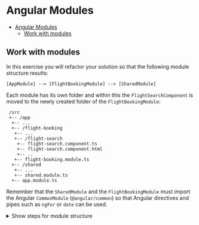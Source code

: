 # Angular Modules

* [Angular Modules](#angular-modules)
  * [Work with modules](#work-with-modules)

## Work with modules

In this exercise you will refactor your solution so that the following module structure results:

```
[AppModule] --> [FlightBookingModule] --> [SharedModule]
```

Each module has its own folder and within this the ``FlightSearchComponent`` is moved to the newly created folder of the ``FlightBookingModule``:

```
 /src
 +-- /app
  +-- ...
  +-- /flight-booking
   +-- ...
   +-- /flight-search
    +-- flight-search.component.ts
    +-- flight-search.component.html
    +-- ..
   +-- flight-booking.module.ts
  +-- /shared
   +-- ...
   +-- shared.module.ts
  +-- app.module.ts
```

Remember that the ``SharedModule`` and the ``FlightBookingModule`` must import the Angular ``CommonModule`` (``@angular/common``) so that Angular directives and pipes such as ``ngFor`` or ``date`` can be used.

<details>
<summary>Show steps for module structure</summary>
<p>

1. Create a _shared.module.ts_ file in the _shared_ folder and give this file a _SharedModule_ class:

    ```typescript
    @NgModule({
      imports: [
        CommonModule
      ],
      declarations: [
        CityPipe
      ],
      exports: [
        CityPipe
      ]
    })
    export class SharedModule {}
    ```

   Note that the _CityPipe_ is now both declared and exported here.

2. In the _src/app_ folder, create a _flight-booking_ folder.

3. Move the folder _flight-search_ to _flight-booking_. Adjust all existing relative paths in case this refactoring step is not taken over by your IDE anyway.

4. In the _flight-booking_ folder, create a _flight-booking.module.ts_ file with a _FlightBookingModule_:

    ```typescript
    @NgModule({
      imports: [
        CommonModule,
        FormsModule,
        SharedModule
      ],
      declarations: [
        FlightSearchComponent
      ],
      exports: [
        FlightSearchComponent
      ]
    })
    export class FlightBookingModule {}
    ```

   Note that the _SharedModule_ is imported here. The _CityPipe_ it offers is used in the _FlightSearchComponent_.

5. Switch to the _app.module.ts_ file and adapt your _AppModule_ as follows:

    ```typescript
    @NgModule({
      imports: [
        BrowserModule,
        HttpClientModule,
        FlightBookingModule // <-- important
      ],
      declarations: [
        AppComponent,
        SidebarComponent,
        NavbarComponent
      ],
      providers: [
        […]
      ],
      bootstrap: [AppComponent]
    })
    export class AppModule {}
    ```

6. Serve your solution and correct any compile errors (e.g. incorrect relative paths that resulted from the move).

7. Test your restructured solution.
</p>
</details>
